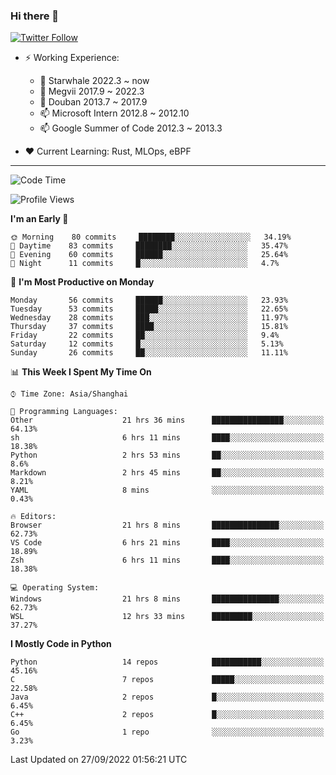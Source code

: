 ### Hi there 👋

[![Twitter Follow](https://img.shields.io/twitter/follow/tianweidut?style=social)](https://twitter.com/tianweidut)

- ⚡ Working Experience:
  - 🔭 Starwhale 2022.3 ~ now
  - 🌱 Megvii 2017.9 ~ 2022.3
  - 🌱 Douban 2013.7 ~ 2017.9
  - 📫 Microsoft Intern 2012.8 ~ 2012.10
  - 📫 Google Summer of Code 2012.3 ~ 2013.3

- ❤️ Current Learning: Rust, MLOps, eBPF

---
<!--START_SECTION:waka-->
![Code Time](http://img.shields.io/badge/Code%20Time-3%2C042%20hrs%2051%20mins-blue)

![Profile Views](http://img.shields.io/badge/Profile%20Views-0-blue)

**I'm an Early 🐤** 

```text
🌞 Morning    80 commits     ████████░░░░░░░░░░░░░░░░░   34.19% 
🌆 Daytime    83 commits     ████████░░░░░░░░░░░░░░░░░   35.47% 
🌃 Evening    60 commits     ██████░░░░░░░░░░░░░░░░░░░   25.64% 
🌙 Night      11 commits     █░░░░░░░░░░░░░░░░░░░░░░░░   4.7%

```
📅 **I'm Most Productive on Monday** 

```text
Monday       56 commits     ██████░░░░░░░░░░░░░░░░░░░   23.93% 
Tuesday      53 commits     █████░░░░░░░░░░░░░░░░░░░░   22.65% 
Wednesday    28 commits     ███░░░░░░░░░░░░░░░░░░░░░░   11.97% 
Thursday     37 commits     ████░░░░░░░░░░░░░░░░░░░░░   15.81% 
Friday       22 commits     ██░░░░░░░░░░░░░░░░░░░░░░░   9.4% 
Saturday     12 commits     █░░░░░░░░░░░░░░░░░░░░░░░░   5.13% 
Sunday       26 commits     ██░░░░░░░░░░░░░░░░░░░░░░░   11.11%

```


📊 **This Week I Spent My Time On** 

```text
⌚︎ Time Zone: Asia/Shanghai

💬 Programming Languages: 
Other                    21 hrs 36 mins      ████████████████░░░░░░░░░   64.13% 
sh                       6 hrs 11 mins       ████░░░░░░░░░░░░░░░░░░░░░   18.38% 
Python                   2 hrs 53 mins       ██░░░░░░░░░░░░░░░░░░░░░░░   8.6% 
Markdown                 2 hrs 45 mins       ██░░░░░░░░░░░░░░░░░░░░░░░   8.21% 
YAML                     8 mins              ░░░░░░░░░░░░░░░░░░░░░░░░░   0.43%

🔥 Editors: 
Browser                  21 hrs 8 mins       ███████████████░░░░░░░░░░   62.73% 
VS Code                  6 hrs 21 mins       ████░░░░░░░░░░░░░░░░░░░░░   18.89% 
Zsh                      6 hrs 11 mins       ████░░░░░░░░░░░░░░░░░░░░░   18.38%

💻 Operating System: 
Windows                  21 hrs 8 mins       ███████████████░░░░░░░░░░   62.73% 
WSL                      12 hrs 33 mins      █████████░░░░░░░░░░░░░░░░   37.27%

```

**I Mostly Code in Python** 

```text
Python                   14 repos            ███████████░░░░░░░░░░░░░░   45.16% 
C                        7 repos             █████░░░░░░░░░░░░░░░░░░░░   22.58% 
Java                     2 repos             █░░░░░░░░░░░░░░░░░░░░░░░░   6.45% 
C++                      2 repos             █░░░░░░░░░░░░░░░░░░░░░░░░   6.45% 
Go                       1 repo              ░░░░░░░░░░░░░░░░░░░░░░░░░   3.23%

```



 Last Updated on 27/09/2022 01:56:21 UTC
<!--END_SECTION:waka-->